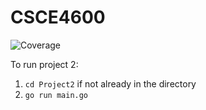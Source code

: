 # CSCE4600
![Coverage](https://img.shields.io/badge/Coverage-83.7%25-brightgreen)

To run project 2:
1. `cd Project2` if not already in the directory
2. `go run main.go`